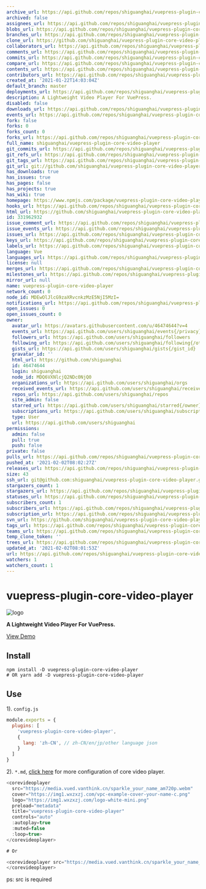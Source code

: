 ```yaml
---
archive_url: https://api.github.com/repos/shiguanghai/vuepress-plugin-core-video-player/{archive_format}{/ref}
archived: false
assignees_url: https://api.github.com/repos/shiguanghai/vuepress-plugin-core-video-player/assignees{/user}
blobs_url: https://api.github.com/repos/shiguanghai/vuepress-plugin-core-video-player/git/blobs{/sha}
branches_url: https://api.github.com/repos/shiguanghai/vuepress-plugin-core-video-player/branches{/branch}
clone_url: https://github.com/shiguanghai/vuepress-plugin-core-video-player.git
collaborators_url: https://api.github.com/repos/shiguanghai/vuepress-plugin-core-video-player/collaborators{/collaborator}
comments_url: https://api.github.com/repos/shiguanghai/vuepress-plugin-core-video-player/comments{/number}
commits_url: https://api.github.com/repos/shiguanghai/vuepress-plugin-core-video-player/commits{/sha}
compare_url: https://api.github.com/repos/shiguanghai/vuepress-plugin-core-video-player/compare/{base}...{head}
contents_url: https://api.github.com/repos/shiguanghai/vuepress-plugin-core-video-player/contents/{+path}
contributors_url: https://api.github.com/repos/shiguanghai/vuepress-plugin-core-video-player/contributors
created_at: '2021-01-22T14:03:04Z'
default_branch: master
deployments_url: https://api.github.com/repos/shiguanghai/vuepress-plugin-core-video-player/deployments
description: A Lightweight Video Player For VuePress.
disabled: false
downloads_url: https://api.github.com/repos/shiguanghai/vuepress-plugin-core-video-player/downloads
events_url: https://api.github.com/repos/shiguanghai/vuepress-plugin-core-video-player/events
fork: false
forks: 0
forks_count: 0
forks_url: https://api.github.com/repos/shiguanghai/vuepress-plugin-core-video-player/forks
full_name: shiguanghai/vuepress-plugin-core-video-player
git_commits_url: https://api.github.com/repos/shiguanghai/vuepress-plugin-core-video-player/git/commits{/sha}
git_refs_url: https://api.github.com/repos/shiguanghai/vuepress-plugin-core-video-player/git/refs{/sha}
git_tags_url: https://api.github.com/repos/shiguanghai/vuepress-plugin-core-video-player/git/tags{/sha}
git_url: git://github.com/shiguanghai/vuepress-plugin-core-video-player.git
has_downloads: true
has_issues: true
has_pages: false
has_projects: true
has_wiki: true
homepage: https://www.npmjs.com/package/vuepress-plugin-core-video-player
hooks_url: https://api.github.com/repos/shiguanghai/vuepress-plugin-core-video-player/hooks
html_url: https://github.com/shiguanghai/vuepress-plugin-core-video-player
id: 331962932
issue_comment_url: https://api.github.com/repos/shiguanghai/vuepress-plugin-core-video-player/issues/comments{/number}
issue_events_url: https://api.github.com/repos/shiguanghai/vuepress-plugin-core-video-player/issues/events{/number}
issues_url: https://api.github.com/repos/shiguanghai/vuepress-plugin-core-video-player/issues{/number}
keys_url: https://api.github.com/repos/shiguanghai/vuepress-plugin-core-video-player/keys{/key_id}
labels_url: https://api.github.com/repos/shiguanghai/vuepress-plugin-core-video-player/labels{/name}
language: Vue
languages_url: https://api.github.com/repos/shiguanghai/vuepress-plugin-core-video-player/languages
license: null
merges_url: https://api.github.com/repos/shiguanghai/vuepress-plugin-core-video-player/merges
milestones_url: https://api.github.com/repos/shiguanghai/vuepress-plugin-core-video-player/milestones{/number}
mirror_url: null
name: vuepress-plugin-core-video-player
network_count: 0
node_id: MDEwOlJlcG9zaXRvcnkzMzE5NjI5MzI=
notifications_url: https://api.github.com/repos/shiguanghai/vuepress-plugin-core-video-player/notifications{?since,all,participating}
open_issues: 0
open_issues_count: 0
owner:
  avatar_url: https://avatars.githubusercontent.com/u/46474644?v=4
  events_url: https://api.github.com/users/shiguanghai/events{/privacy}
  followers_url: https://api.github.com/users/shiguanghai/followers
  following_url: https://api.github.com/users/shiguanghai/following{/other_user}
  gists_url: https://api.github.com/users/shiguanghai/gists{/gist_id}
  gravatar_id: ''
  html_url: https://github.com/shiguanghai
  id: 46474644
  login: shiguanghai
  node_id: MDQ6VXNlcjQ2NDc0NjQ0
  organizations_url: https://api.github.com/users/shiguanghai/orgs
  received_events_url: https://api.github.com/users/shiguanghai/received_events
  repos_url: https://api.github.com/users/shiguanghai/repos
  site_admin: false
  starred_url: https://api.github.com/users/shiguanghai/starred{/owner}{/repo}
  subscriptions_url: https://api.github.com/users/shiguanghai/subscriptions
  type: User
  url: https://api.github.com/users/shiguanghai
permissions:
  admin: false
  pull: true
  push: false
private: false
pulls_url: https://api.github.com/repos/shiguanghai/vuepress-plugin-core-video-player/pulls{/number}
pushed_at: '2021-02-02T08:02:27Z'
releases_url: https://api.github.com/repos/shiguanghai/vuepress-plugin-core-video-player/releases{/id}
size: 43
ssh_url: git@github.com:shiguanghai/vuepress-plugin-core-video-player.git
stargazers_count: 1
stargazers_url: https://api.github.com/repos/shiguanghai/vuepress-plugin-core-video-player/stargazers
statuses_url: https://api.github.com/repos/shiguanghai/vuepress-plugin-core-video-player/statuses/{sha}
subscribers_count: 1
subscribers_url: https://api.github.com/repos/shiguanghai/vuepress-plugin-core-video-player/subscribers
subscription_url: https://api.github.com/repos/shiguanghai/vuepress-plugin-core-video-player/subscription
svn_url: https://github.com/shiguanghai/vuepress-plugin-core-video-player
tags_url: https://api.github.com/repos/shiguanghai/vuepress-plugin-core-video-player/tags
teams_url: https://api.github.com/repos/shiguanghai/vuepress-plugin-core-video-player/teams
temp_clone_token: ''
trees_url: https://api.github.com/repos/shiguanghai/vuepress-plugin-core-video-player/git/trees{/sha}
updated_at: '2021-02-02T08:01:53Z'
url: https://api.github.com/repos/shiguanghai/vuepress-plugin-core-video-player
watchers: 1
watchers_count: 1
---
```


# vuepress-plugin-core-video-player

![logo](https://img1.wxzxzj.com/logo-white-mini.png)

**A Lightweight Video Player For VuePress.**

[View Demo](https://shiguanghai.top/blogs/other/coreplayer.html)

## Install

```shell
npm install -D vuepress-plugin-core-video-player
# OR yarn add -D vuepress-plugin-core-video-player
```

## Use

1). `config.js`
```js
module.exports = {
  plugins: [
    'vuepress-plugin-core-video-player',
    {
      lang: 'zh-CN', // zh-CN/en/jp/other language json
    }
  ]
}
```

2). `*.md`, [click here](https://core-player.github.io/vue-core-video-player/zh/) for more configuration of core video player.

```js
<corevideoplayer
  src="https://media.vued.vanthink.cn/sparkle_your_name_am720p.webm" 
  cover="https://img1.wxzxzj.com/vpc-example-cover-your-name-c.png"
  logo="https://img1.wxzxzj.com/logo-white-mini.png"
  preload="metadata"
  title="vuepress-plugin-core-video-player"
  controls="auto"
  :autoplay=true
  :muted=false
  :loop=true>
</corevideoplayer>

# Or

<corevideoplayer src="https://media.vued.vanthink.cn/sparkle_your_name_am720p.webm">
</corevideoplayer>
```

ps: src is required